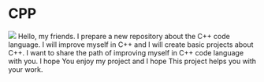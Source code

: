 # CPP
![](https://media.geeksforgeeks.org/wp-content/cdn-uploads/20230703144619/CPP-Language.png)
Hello, my friends. I prepare a new repository about the C++ code language. I will improve myself in C++ and I will create basic projects about C++. I want to share the path of improving myself in C++ code language with you. I hope You enjoy my project and I hope This project helps you with your work.

